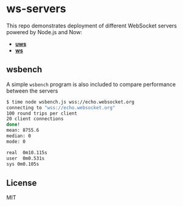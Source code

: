 # ws-servers

This repo demonstrates deployment of different WebSocket servers powered by
Node.js and Now:

 * **[uws](./uws)**
 * **[ws](./ws)**

## wsbench

A simple `wsbench` program is also included to compare performance between
the servers

```bash
$ time node wsbench.js wss://echo.websocket.org
connecting to "wss://echo.websocket.org"
100 round trips per client
20 client connections
done!
mean: 8755.6
median: 0
mode: 0

real  0m10.115s
user  0m0.531s
sys 0m0.105s
```

## License

MIT
